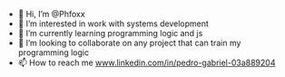- 👋 Hi, I’m @Phfoxx
- 👀 I’m interested in work with systems development
- 🌱 I’m currently learning programming logic and js
- 💞️ I’m looking to collaborate on any project that can train my programming logic
- 📫 How to reach me www.linkedin.com/in/pedro-gabriel-03a889204

<!---
Phfoxx/Phfoxx is a ✨ special ✨ repository because its `README.md` (this file) appears on your GitHub profile.
You can click the Preview link to take a look at your changes.
--->
